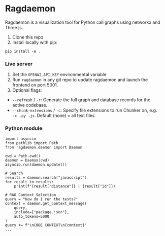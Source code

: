 # Ragdaemon

Ragdaemon is a visualization tool for Python call graphs using networkx and Three.js.

1. Clone this repo
2. Install locally with pip:
```
pip install -e .
```

### Live server


1. Set the `OPENAI_API_KEY` environmental variable
2. Run `ragdaemon` in any git repo to update ragdaemon and launch the frontend on port 5001.
3. Optional flags:
- `--refresh` / `-r`: Generate the full graph and database records for the active codebase.
- `--chunk-extensions` / `-c`: Specify file extensions to run Chunker on, e.g. `-c .py .js`. Default (none) = all text files.

### Python module
```
import asyncio
from pathlib import Path
from ragdaemon.daemon import Daemon

cwd = Path.cwd()
daemon = Daemon(cwd)
asyncio.run(daemon.update())

# Search
results = daemon.search("javascript")
for result in results:
    print(f"{result["distance"]} | {result["id"]})

# RAG Context Selection
query = "How do I run the tests?"
context = daemon.get_context_message(
    query, 
    include=["package.json"], 
    auto_tokens=5000
)
query += f"\nCODE CONTEXT\n{context}"
...
```
